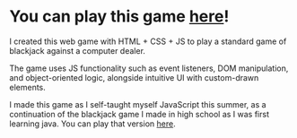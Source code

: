# You can play this game [here]()!

I created this web game with HTML + CSS + JS to play a standard game of blackjack against a computer dealer.

The game uses JS functionality such as event listeners, DOM manipulation, and object-oriented logic, alongside intuitive UI with custom-drawn elements. 

I made this game as I self-taught myself JavaScript this summer, as a continuation of the blackjack game I made in high school as I was first learning java.  You can play that version [here]().
